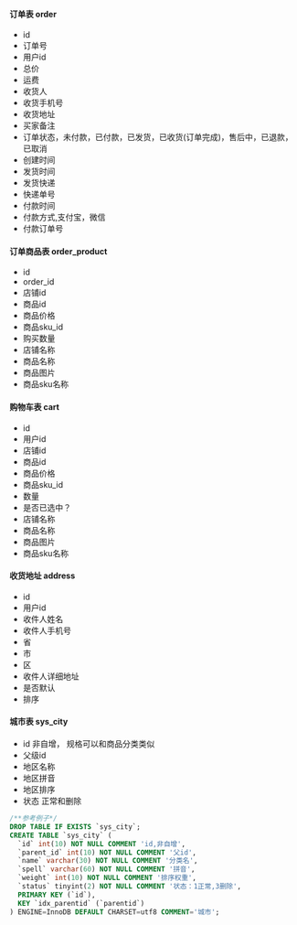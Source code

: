 #### 订单表 order
- id
- 订单号
- 用户id
- 总价
- 运费
- 收货人
- 收货手机号
- 收货地址
- 买家备注
- 订单状态，未付款，已付款，已发货，已收货(订单完成)，售后中，已退款，已取消
- 创建时间
- 发货时间
- 发货快递
- 快递单号
- 付款时间
- 付款方式,支付宝，微信
- 付款订单号

#### 订单商品表 order_product
- id
- order_id
- 店铺id
- 商品id
- 商品价格
- 商品sku_id
- 购买数量
- 店铺名称
- 商品名称
- 商品图片
- 商品sku名称

#### 购物车表 cart
- id
- 用户id
- 店铺id
- 商品id
- 商品价格
- 商品sku_id
- 数量
- 是否已选中？
- 店铺名称
- 商品名称
- 商品图片
- 商品sku名称

#### 收货地址 address
- id
- 用户id
- 收件人姓名
- 收件人手机号
- 省
- 市
- 区
- 收件人详细地址
- 是否默认
- 排序

#### 城市表 sys_city
- id 非自增， 规格可以和商品分类类似
- 父级id
- 地区名称
- 地区拼音
- 地区排序
- 状态 正常和删除

```sql
/**参考例子*/
DROP TABLE IF EXISTS `sys_city`;
CREATE TABLE `sys_city` (
  `id` int(10) NOT NULL COMMENT 'id,非自增',
  `parent_id` int(10) NOT NULL COMMENT '父id',
  `name` varchar(30) NOT NULL COMMENT '分类名',
  `spell` varchar(60) NOT NULL COMMENT '拼音',
  `weight` int(10) NOT NULL COMMENT '排序权重',
  `status` tinyint(2) NOT NULL COMMENT '状态：1正常,3删除',
  PRIMARY KEY (`id`),
  KEY `idx_parentid` (`parentid`)
) ENGINE=InnoDB DEFAULT CHARSET=utf8 COMMENT='城市';
```
